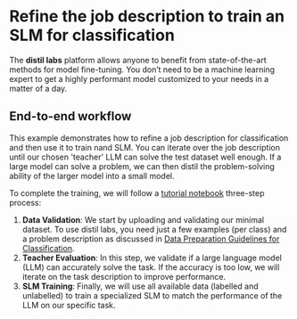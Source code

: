 # Refine the job description to train an SLM for classification

The **distil labs** platform allows anyone to benefit from state-of-the-art methods for model fine-tuning. You don’t need to be a machine learning expert to get a highly performant model customized to your needs in a matter of a day. 


## End-to-end workflow
This example demonstrates how to refine a job description for classification and then use it to train nand SLM. You can iterate over the job description until our chosen 'teacher' LLM can solve the test dataset well enough. If a large model can solve a problem, we can then distil the problem-solving ability of the larger model into a small model.

To complete the training, we will follow a [tutorial notebook](classification-how-to-write-job-description.ipynb) three-step process:

1. **Data Validation**: We start by uploading and validating our minimal dataset. To use distil labs, you need just a few examples (per class) and a problem description as discussed in [Data Preparation Guidelines for Classification](https://coconut-alto-537.notion.site/Data-Preparation-Guidelines-for-Classification-143fa0761dee80fca593e7a0bc4ee88e?pvs=4). 
2. **Teacher Evaluation**: In this step, we validate if a large language model (LLM) can accurately solve the task. If the accuracy is too low, we will iterate on the task description to improve performance.
3. **SLM Training**: Finally, we will use all available data (labelled and unlabelled) to train a specialized SLM to match the performance of the LLM on our specific task.


